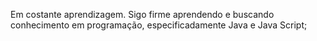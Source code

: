 Em costante aprendizagem. Sigo firme aprendendo e buscando conhecimento em programação, especificadamente Java e Java Script;
